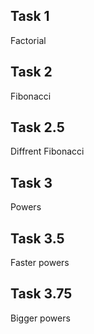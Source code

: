 ## Task 1

Factorial

## Task 2

Fibonacci

## Task 2.5

Diffrent Fibonacci

## Task 3

Powers


## Task 3.5

Faster powers

## Task 3.75

Bigger powers
